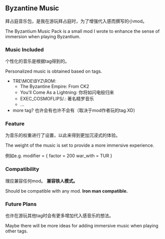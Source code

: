 ## Byzantine Music
拜占庭音乐包，是我在游玩拜占庭时，为了增强代入感而撰写的小mod。

The Byzantium Music Pack is a small mod I wrote to enhance the sense of immersion when playing Byzantium.

### Music Included
个性化的音乐是根据tag得到的。

Personalized music is obtained based on tags.

- TRE\MOE\BYZ\ROM:
    - The Byzantine Empire: From CK2
    - You'll Come As a Lightning: 你将如闪电般归来
    - EXEC_COSMOFLIPS/.: 著名精罗音乐
    - ...
- more tag? 也许会有也许不会有（取决于mod作者玩的tag.XD）

### Feature
为音乐的权重进行了设置，以此来得到更加沉浸式的体验。

The weight of the music is set to provide a more immersive experience.

例如e.g.
modifier = {
	factor = 200
	war_with = TUR
}

### Compatibility
理应兼容任何mod。
**兼容铁人模式。**

Should be compatible with any mod.
**Iron man compatible.**

### Future Plans
也许在游玩其他tag时会有更多增加代入感音乐的想法。

Maybe there will be more ideas for adding immersive music when playing other tags.
